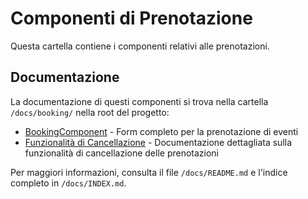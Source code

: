 # Componenti di Prenotazione

Questa cartella contiene i componenti relativi alle prenotazioni.

## Documentazione

La documentazione di questi componenti si trova nella cartella `/docs/booking/` nella root del progetto:

- [BookingComponent](/docs/booking/booking-component.md) - Form completo per la prenotazione di eventi
- [Funzionalità di Cancellazione](/docs/booking/cancellation-feature.md) - Documentazione dettagliata sulla funzionalità di cancellazione delle prenotazioni

Per maggiori informazioni, consulta il file `/docs/README.md` e l'indice completo in `/docs/INDEX.md`.